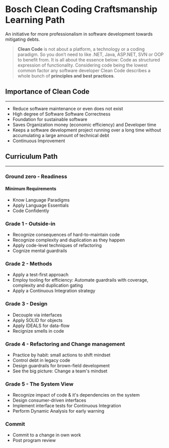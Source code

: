 # Bosch Clean Coding Craftsmanship Learning Path

An initiative for more professionalism in software development towards mitigating debts. 
> **Clean Code** is not about a platform, a technology or a coding paradigm. So you don’t need to like .NET, Java, ASP.NET, SVN or OOP to benefit from. It is all about the essence below: Code as structured expression of functionality. Considering code being the lowest common factor any software developer Clean Code describes a whole bunch of **principles and best practices**.

## Importance of Clean  Code
---

 - Reduce software maintenance or even does not exist
 - High degree of Software Software Correctness
 - Foundation for sustainable software 
 - Saves Organization money  (economic efficiency) and Developer time
 - Keeps a software development project running over a long time without accumulating a large amount of technical debt
 -  Continuous Improvement

## Curriculum Path
-----
### Ground zero - Readiness 

#### Minimum Requirements

- Know Language Paradigms
- Apply Language Essentials
- Code Confidently

### Grade 1 - Outside-in

- Recognize consequences of hard-to-maintain code
- Recognize complexity and duplication as they happen
- Apply code-level techniques of refactoring
- Cognize mental guardrails

### Grade 2 - Methods

- Apply a test-first approach
- Employ tooling for efficiency:
Automate guardrails with coverage, complexity and duplication gating
- Apply a Continuous Integration strategy

### Grade 3 - Design

- Decouple via interfaces
- Apply SOLID for objects
- Apply IDEALS for data-flow
- Recignize smells in code

### Grade 4 - Refactoring and Change management

- Practice by habit: small actions to shift mindset
- Control debt in legacy code
- Design guardrails for brown-field development 
- See the big picture: Change a team's mindset

### Grade 5 - The System View

- Recognize impact of code & it's dependencies on the system
- Design consumer-driven interfaces 
- Implement interface tests for Continuous Integration
- Perform Dynamic Analysis for early warning

### Commit

- Commit to a change in own work
- Post program review


<!--stackedit_data:
eyJoaXN0b3J5IjpbMTE1NzYyNzU0NywtMTUxMjU1NTg0MCwtMT
YzODgwNjI5MiwxNzE0MDI5ODk0LC0xMTAxNjQ5OTkxXX0=
-->
